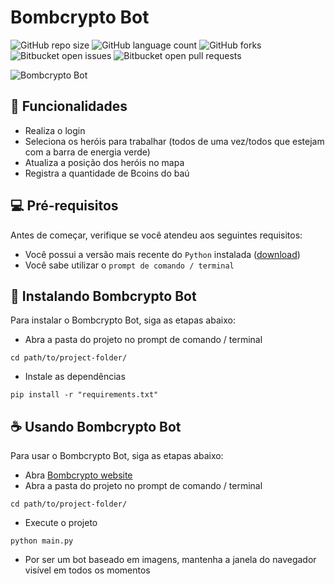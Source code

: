 # Bombcrypto Bot

![GitHub repo size](https://img.shields.io/github/repo-size/victortp/bombcrypto-bot?style=for-the-badge)
![GitHub language count](https://img.shields.io/github/languages/count/victortp/bombcrypto-bot?style=for-the-badge)
![GitHub forks](https://img.shields.io/github/forks/victortp/bombcrypto-bot?style=for-the-badge)
![Bitbucket open issues](https://img.shields.io/bitbucket/issues/victortp/bombcrypto-bot?style=for-the-badge)
![Bitbucket open pull requests](https://img.shields.io/bitbucket/pr-raw/victortp/bombcrypto-bot?style=for-the-badge)

<img src="https://github.com/victortp/bombcrypto-bot/docs/logo.png" alt="Bombcrypto Bot">

## 💎 Funcionalidades

- Realiza o login
- Seleciona os heróis para trabalhar (todos de uma vez/todos que estejam com a barra de energia verde)
- Atualiza a posição dos heróis no mapa
- Registra a quantidade de Bcoins do baú

## 💻 Pré-requisitos

Antes de começar, verifique se você atendeu aos seguintes requisitos:

- Você possui a versão mais recente do `Python` instalada ([download](https://www.python.org/downloads/))
- Você sabe utilizar o `prompt de comando / terminal`

## 🚀 Instalando Bombcrypto Bot

Para instalar o Bombcrypto Bot, siga as etapas abaixo:

- Abra a pasta do projeto no prompt de comando / terminal

```
cd path/to/project-folder/
```

- Instale as dependências

```
pip install -r "requirements.txt"
```

## ☕ Usando Bombcrypto Bot

Para usar o Bombcrypto Bot, siga as etapas abaixo:

- Abra [Bombcrypto website](https://app.bombcrypto.io/)
- Abra a pasta do projeto no prompt de comando / terminal

```
cd path/to/project-folder/
```

- Execute o projeto

```
python main.py
```

- Por ser um bot baseado em imagens, mantenha a janela do navegador visível em todos os momentos
